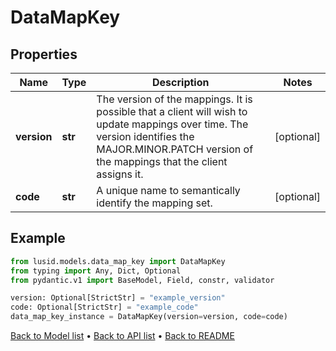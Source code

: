 # DataMapKey

## Properties
Name | Type | Description | Notes
------------ | ------------- | ------------- | -------------
**version** | **str** | The version of the mappings. It is possible that a client will wish to update mappings over time. The version identifies the MAJOR.MINOR.PATCH version of the mappings that the client assigns it. | [optional] 
**code** | **str** | A unique name to semantically identify the mapping set. | [optional] 
## Example

```python
from lusid.models.data_map_key import DataMapKey
from typing import Any, Dict, Optional
from pydantic.v1 import BaseModel, Field, constr, validator

version: Optional[StrictStr] = "example_version"
code: Optional[StrictStr] = "example_code"
data_map_key_instance = DataMapKey(version=version, code=code)

```

[Back to Model list](../README.md#documentation-for-models) &#8226; [Back to API list](../README.md#documentation-for-api-endpoints) &#8226; [Back to README](../README.md)

